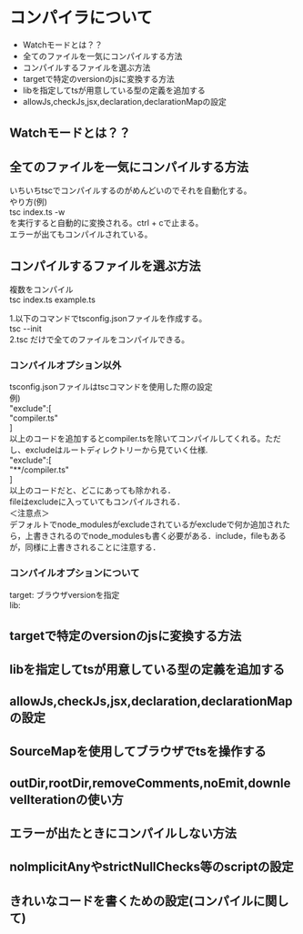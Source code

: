 # コンパイラについて
- Watchモードとは？？
- 全てのファイルを一気にコンパイルする方法
- コンパイルするファイルを選ぶ方法
- targetで特定のversionのjsに変換する方法
- libを指定してtsが用意している型の定義を追加する
- allowJs,checkJs,jsx,declaration,declarationMapの設定
## Watchモードとは？？

## 全てのファイルを一気にコンパイルする方法
いちいちtscでコンパイルするのがめんどいのでそれを自動化する。  
やり方(例)  
tsc index.ts -w   
を実行すると自動的に変換される。ctrl + cで止まる。  
エラーが出てもコンパイルされている。  
## コンパイルするファイルを選ぶ方法
複数をコンパイル  
tsc index.ts example.ts  
  
1.以下のコマンドでtsconfig.jsonファイルを作成する。  
tsc --init  
2.tsc  だけで全てのファイルをコンパイルできる。  
  
### コンパイルオプション以外
tsconfig.jsonファイルはtscコマンドを使用した際の設定  
例)  
"exclude":[  
    "compiler.ts"  
  ]  
以上のコードを追加するとcompiler.tsを除いてコンパイルしてくれる。ただし、excludeはルートディレクトリーから見ていく仕様.  
"exclude":[  
    "**/compiler.ts"  
  ]  
以上のコードだと、どこにあっても除かれる．  
fileはexcludeに入っていてもコンパイルされる．  
＜注意点＞  
デフォルトでnode_modulesがexcludeされているがexcludeで何か追加されたら，上書きされるのでnode_modulesも書く必要がある．include，fileもあるが，同様に上書きされることに注意する．  
### コンパイルオプションについて
target: ブラウザversionを指定  
lib:
## targetで特定のversionのjsに変換する方法
## libを指定してtsが用意している型の定義を追加する
## allowJs,checkJs,jsx,declaration,declarationMapの設定
## SourceMapを使用してブラウザでtsを操作する
## outDir,rootDir,removeComments,noEmit,downlevellterationの使い方
## エラーが出たときにコンパイルしない方法
## nolmplicitAnyやstrictNullChecks等のscriptの設定
## きれいなコードを書くための設定(コンパイルに関して)

